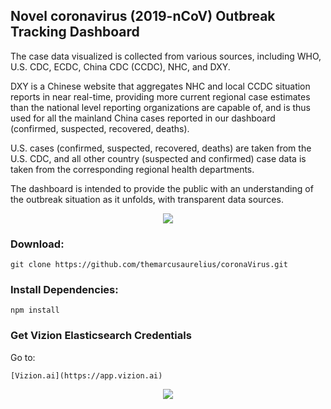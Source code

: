 ## Novel coronavirus (2019-nCoV) Outbreak Tracking Dashboard

The case data visualized is collected from various sources, including WHO, U.S. CDC, ECDC, China CDC (CCDC), NHC, and DXY. 

DXY is a Chinese website that aggregates NHC and local CCDC situation reports in near real-time, providing more current regional case estimates than the national level reporting organizations are capable of, and is thus used for all the mainland China cases reported in our dashboard (confirmed, suspected, recovered, deaths). 

U.S. cases (confirmed, suspected, recovered, deaths) are taken from the U.S. CDC, and all other country (suspected and confirmed) case data is taken from the corresponding regional health departments. 

The dashboard is intended to provide the public with an understanding of the outbreak situation as it unfolds, with transparent data sources.

<p align="center">
  <img src="https://i.imgur.com/pegZHkx.png">
</p>


### Download:
```
git clone https://github.com/themarcusaurelius/coronaVirus.git
```

### Install Dependencies:
```
npm install
```

### Get Vizion Elasticsearch Credentials

Go to: 
```
[Vizion.ai](https://app.vizion.ai)
```




<p align="center">
  <img src="https://i.imgur.com/8BseA0C.png">
</p>
